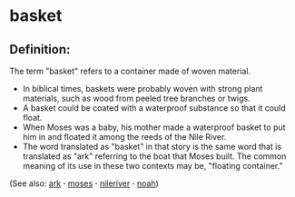 # basket #

## Definition: ##

The term  "basket" refers to a container made of woven material.

* In biblical times, baskets were probably woven with strong plant materials, such as wood from peeled tree branches or twigs.
* A basket could be coated with a waterproof substance so that it could float.
* When Moses was a baby, his mother made a waterproof basket to put him in and floated it among the reeds of the Nile River.
* The word translated as "basket" in that story is the same word that is translated as "ark" referring to the boat that Moses built. The common meaning of its use in these two contexts may be, "floating container."

(See also: [ark](../other/ark.md) **·** [moses](../other/moses.md) **·** [nileriver](../other/nileriver.md) **·** [noah](../other/noah.md))

